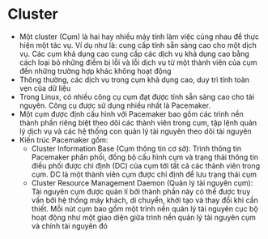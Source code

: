 # Cluster 
- Một cluster (Cụm) là hai hay nhiều máy tính làm việc cùng nhau để thực hiện một tác vụ. Ví dụ như là: cung cấp tính sẵn sàng cao cho một dịch vụ. Các cụm khả dụng cao cung cấp các dịch vụ khả dụng cao bằng cách loại bỏ những điểm bị lỗi và lỗi dịch vụ từ một thành viên của cụm đến những trường hợp khác không hoạt động 
- Thông thường, các dịch vụ trong cụm khả dụng cao, duy trì tính toàn vẹn của dữ liệu 
- Trong Linux, có nhiều công cụ cụm đạt được tính sẵn sàng cao cho tài nguyên. Công cụ được sử dụng nhiều nhất là Pacemaker. 
- Một cụm được định cấu hình với Pacemaker bao gồm các trình nền thành phần riêng biệt theo dõi các thành viên trong cụm, tập lệnh quản lý dịch vụ và các hệ thống con quản lý tài nguyên theo dõi tài nguyên
- Kiến trúc Pacemaker gồm:
	+ Cluster Information Base (Cụm thông tin cơ sở): Trình thông tin Pacemaker phân phối, đồng bộ cấu hình cụm và trạng thái thông tin điều phối được chỉ định (DC) của cụm tới tất cả các thành viên trong cụm. DC là một thành viên cụm được chỉ định để lưu trạng thái cụm 
	+ Cluster Resource Management Daemon (Quản lý tài nguyên cụm): Tài nguyên cụm được quản lí bởi thành phần này có thể được truy vấn bởi hệ thống máy khách, di chuyển, khởi tạo và thay đổi khi cần thiết. Mỗi nút cụm bao gồm một trình nền quản lý tài nguyên cục bộ hoạt động như một giao diện giữa trình nền quản lý tài nguyên cụm và chính tài nguyên đó